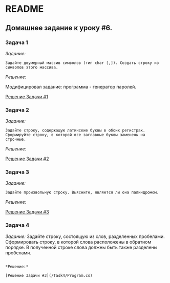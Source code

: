 # README
## Домашнее задание к уроку #6.
### Задача 1

*Задание:*
```
Задайте двумерный массив символов (тип char [,]). Создать строку из символов этого массива.
```

*Решение:*

Модифицировал задание: программа - генератор паролей.

[Решение Задачи #1](/Task1/Program.cs)

### Задача 2

*Задание:*
```
Задайте строку, содержащую латинские буквы в обоих регистрах. 
Сформируйте строку, в которой все заглавные буквы заменены на строчные.
```

*Решение:*

[Решение Задачи #2](/Task2/Program.cs)

### Задача 3

*Задание:*
```
Задайте произвольную строку. Выясните, является ли она палиндромом.

```

*Решение:*

[Решение Задачи #3](/Task3/Program.cs)

### Задача 4

*Задание:*
Задайте строку, состоящую из слов, разделенных пробелами. Сформировать строку, в которой слова расположены в обратном порядке. В полученной строке слова должны быть также разделены пробелами.

```

*Решение:*

[Решение Задачи #3](/Task4/Program.cs)